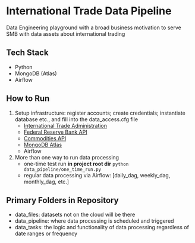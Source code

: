 # International Trade Data Pipeline
Data Engineering playground with a broad business motivation to serve SMB with data assets about international trading

## Tech Stack
* Python
* MongoDB (Atlas)
* Airflow

## How to Run
1. Setup infrastructure: register accounts; create credentials; instantiate database etc., and fill into the data_access.cfg file
	* [International Trade Administration](https://api.trade.gov/apps/store/ita/resources)
	* [Federal Reserve Bank API](https://fred.stlouisfed.org/docs/api/fred/)
	* [Commodities API](https://commodities-api.com)
	* [MongoDB Atlas](https://www.mongodb.com/docs/atlas/getting-started/)
	* Airflow
2. More than one way to run data processing
	* one-time test run **in project root dir** `python data_pipeline/one_time_run.py`
	* regular data processing via Airflow: [daily_dag, weekly_dag, monthly_dag, etc.]

## Primary Folders in Repository
* data_files: datasets not on the cloud will be there
* data_pipeline: where data processing is scheduled and triggered
* data_tasks: the logic and functionality of data processing regardless of date ranges or frequency
